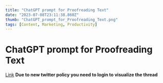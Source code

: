 ```yaml
---
title: "ChatGPT prompt for Proofreading Text"
date: "2023-07-08T23:11:38.860Z"
thumb: "ChatGPT_prompt_for_Proofreading_Text.png"
tags: [Content, Marketing, Productivity]
---
```


# ChatGPT prompt for Proofreading Text

[Link](https://twitter.com/WriteSonic/status/1617540246060826624)
**Due to new twitter policy you need to login to visualize the thread**
